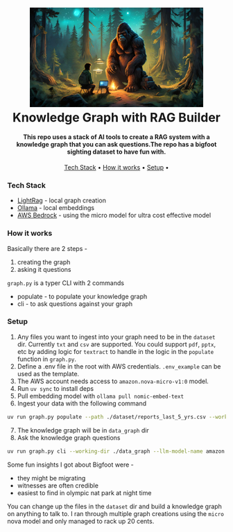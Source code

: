 <h1 align="center">
  <br>
  <img src="assets/bigfoot.jpg" alt="logo" width="400"/>
  <br>
  Knowledge Graph with RAG Builder
  <br>
</h1>

<h4 align="center">This repo uses a stack of AI tools to create a RAG system with a knowledge graph that you can ask questions.The repo has a bigfoot sighting dataset to have fun with.
</h4>

<p align="center">
  <a href="#tech-stack">Tech Stack</a> •
  <a href="#how-it-works">How it works</a> •
  <a href="#setup">Setup</a> •
</p>

### Tech Stack

- [LightRag](https://github.com/HKUDS/LightRAG) - local graph creation
- [Ollama](https://ollama.com/) - local embeddings
- [AWS Bedrock](https://aws.amazon.com/bedrock/) - using the micro model for ultra cost effective model

### How it works

Basically there are 2 steps -

1. creating the graph
2. asking it questions

`graph.py` is a typer CLI with 2 commands

- populate - to populate your knowledge graph
- cli - to ask questions against your graph

### Setup

1. Any files you want to ingest into your graph need to be in the `dataset` dir. Currently `txt` and `csv` are supported. You could support `pdf`, `pptx`, etc by adding logic for `textract` to handle in the logic in the `populate` function in `graph.py`.
2. Define a .env file in the root with AWS credentials. `.env_example` can be used as the template.
3. The AWS account needs access to `amazon.nova-micro-v1:0` model.
4. Run `uv sync` to install deps
5. Pull embedding model with `ollama pull nomic-embed-text`
6. Ingest your data with the following command

```bash
uv run graph.py populate --path ./dataset/reports_last_5_yrs.csv --working-dir ./data_graph --llm-model-name amazon.nova-lite-v1:0
```

7. The knowledge graph will be in `data_graph` dir
8. Ask the knowledge graph questions

```bash
uv run graph.py cli --working-dir ./data_graph --llm-model-name amazon.nova-lite-v1:0
```

Some fun insights I got about Bigfoot were -

- they might be migrating
- witnesses are often credible
- easiest to find in olympic nat park at night time

You can change up the files in the `dataset` dir and build a knowledge graph on anything to talk to. I ran through multiple graph creations using the `micro` nova model and only managed to rack up 20 cents.
